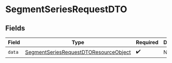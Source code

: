 # SegmentSeriesRequestDTO


## Fields

| Field                                                                                                     | Type                                                                                                      | Required                                                                                                  | Description                                                                                               |
| --------------------------------------------------------------------------------------------------------- | --------------------------------------------------------------------------------------------------------- | --------------------------------------------------------------------------------------------------------- | --------------------------------------------------------------------------------------------------------- |
| `data`                                                                                                    | [SegmentSeriesRequestDTOResourceObject](../../models/components/SegmentSeriesRequestDTOResourceObject.md) | :heavy_check_mark:                                                                                        | N/A                                                                                                       |